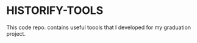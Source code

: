 # HISTORIFY-TOOLS

This code repo. contains useful toools that I developed for my graduation project.
